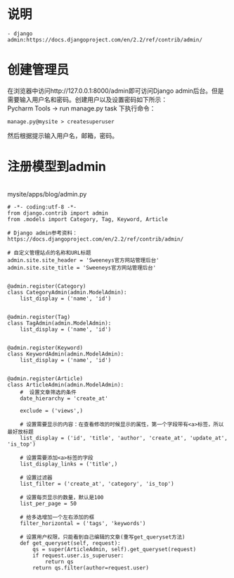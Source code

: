 # 说明
    - django admin:https://docs.djangoproject.com/en/2.2/ref/contrib/admin/
# 创建管理员
在浏览器中访问http://127.0.0.1:8000/admin即可访问Django admin后台。但是需要输入用户名和密码。创建用户以及设置密码如下所示：
<br/>Pycharm Tools -> run manage.py task 下执行命令：
``` 
manage.py@mysite > createsuperuser
```
然后根据提示输入用户名，邮箱，密码。
#  注册模型到admin
<br/>mysite/apps/blog/admin.py
``` 
# -*- coding:utf-8 -*-
from django.contrib import admin
from .models import Category, Tag, Keyword, Article

# Django admin参考资料：https://docs.djangoproject.com/en/2.2/ref/contrib/admin/

# 自定义管理站点的名称和URL标题
admin.site.site_header = 'Sweeneys官方网站管理后台'
admin.site.site_title = 'Sweeneys官方网站管理后台'


@admin.register(Category)
class CategoryAdmin(admin.ModelAdmin):
    list_display = ('name', 'id')


@admin.register(Tag)
class TagAdmin(admin.ModelAdmin):
    list_display = ('name', 'id')


@admin.register(Keyword)
class KeywordAdmin(admin.ModelAdmin):
    list_display = ('name', 'id')


@admin.register(Article)
class ArticleAdmin(admin.ModelAdmin):
    #  设置文章筛选的条件
    date_hierarchy = 'create_at'

    exclude = ('views',)

    # 设置需要显示的内容：在查看修改的时候显示的属性，第一个字段带有<a>标签，所以最好放标题
    list_display = ('id', 'title', 'author', 'create_at', 'update_at', 'is_top')

    # 设置需要添加<a>标签的字段
    list_display_links = ('title',)

    # 设置过滤器
    list_filter = ('create_at', 'category', 'is_top')

    # 设置每页显示的数量，默认是100
    list_per_page = 50

    # 给多选增加一个左右添加的框
    filter_horizontal = ('tags', 'keywords')

    # 设置用户权限，只能看到自己编辑的文章(重写get_queryset方法)
    def get_queryset(self, request):
        qs = super(ArticleAdmin, self).get_queryset(request)
        if request.user.is_superuser:
            return qs
        return qs.filter(author=request.user)

```
